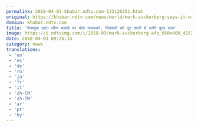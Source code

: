 ```yaml
---
permalink: 2018-04-03-khabar.ndtv.com-132120351.html
original: https://khabar.ndtv.com/news/world/mark-zuckerberg-says-it-will-take-time-to-fix-facebook-over-data-leak-1832219
domain: khabar.ndtv.com
title: 'फेसबुक डाटा लीक मामले पर बोले जकरबर्ग, दिक्कतों को दूर करने में लगेंगे कुछ साल'
image: https://i.ndtvimg.com/i/2018-03/mark-zuckerberg-afp_650x400_41521687558.jpg
date: 2018-04-03 09:35:14
category: news
translations: 
 - 'en'
 - 'es'
 - 'de'
 - 'ru'
 - 'ja'
 - 'fr'
 - 'it'
 - 'zh-CN'
 - 'zh-TW'
 - 'ar'
 - 'pt'
 - 'hy'
---
```


